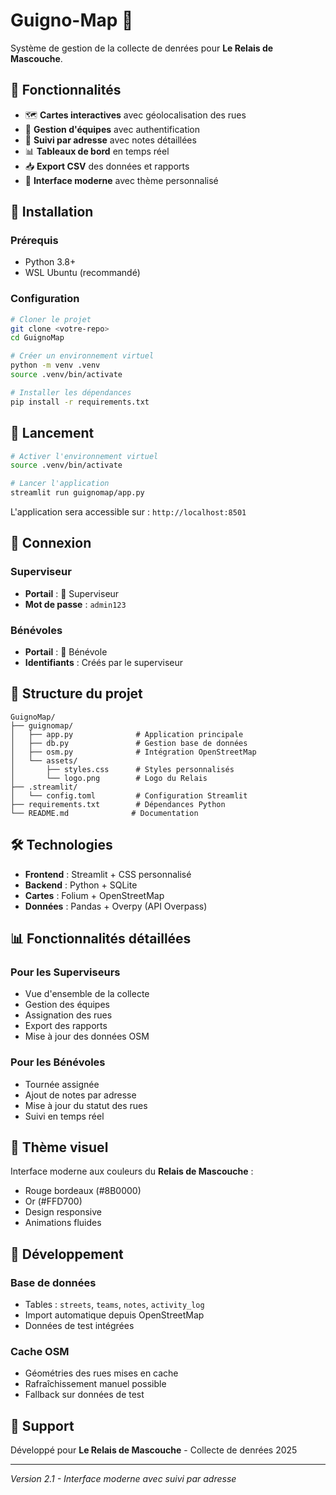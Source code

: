 # Guigno-Map 🎁

Système de gestion de la collecte de denrées pour **Le Relais de Mascouche**.

## 🌟 Fonctionnalités

- 🗺️ **Cartes interactives** avec géolocalisation des rues
- 👥 **Gestion d'équipes** avec authentification
- 📍 **Suivi par adresse** avec notes détaillées
- 📊 **Tableaux de bord** en temps réel
- 📥 **Export CSV** des données et rapports
- 🎨 **Interface moderne** avec thème personnalisé

## 🚀 Installation

### Prérequis
- Python 3.8+
- WSL Ubuntu (recommandé)

### Configuration
```bash
# Cloner le projet
git clone <votre-repo>
cd GuignoMap

# Créer un environnement virtuel
python -m venv .venv
source .venv/bin/activate

# Installer les dépendances
pip install -r requirements.txt
```

## 🎯 Lancement

```bash
# Activer l'environnement virtuel
source .venv/bin/activate

# Lancer l'application
streamlit run guignomap/app.py
```

L'application sera accessible sur : `http://localhost:8501`

## 🔐 Connexion

### Superviseur
- **Portail** : 🎯 Superviseur
- **Mot de passe** : `admin123`

### Bénévoles
- **Portail** : 👥 Bénévole
- **Identifiants** : Créés par le superviseur

## 📁 Structure du projet

```
GuignoMap/
├── guignomap/
│   ├── app.py              # Application principale
│   ├── db.py               # Gestion base de données
│   ├── osm.py              # Intégration OpenStreetMap
│   └── assets/
│       ├── styles.css      # Styles personnalisés
│       └── logo.png        # Logo du Relais
├── .streamlit/
│   └── config.toml         # Configuration Streamlit
├── requirements.txt        # Dépendances Python
└── README.md              # Documentation
```

## 🛠️ Technologies

- **Frontend** : Streamlit + CSS personnalisé
- **Backend** : Python + SQLite
- **Cartes** : Folium + OpenStreetMap
- **Données** : Pandas + Overpy (API Overpass)

## 📊 Fonctionnalités détaillées

### Pour les Superviseurs
- Vue d'ensemble de la collecte
- Gestion des équipes
- Assignation des rues
- Export des rapports
- Mise à jour des données OSM

### Pour les Bénévoles
- Tournée assignée
- Ajout de notes par adresse
- Mise à jour du statut des rues
- Suivi en temps réel

## 🎨 Thème visuel

Interface moderne aux couleurs du **Relais de Mascouche** :
- Rouge bordeaux (#8B0000)
- Or (#FFD700)
- Design responsive
- Animations fluides

## 🚧 Développement

### Base de données
- Tables : `streets`, `teams`, `notes`, `activity_log`
- Import automatique depuis OpenStreetMap
- Données de test intégrées

### Cache OSM
- Géométries des rues mises en cache
- Rafraîchissement manuel possible
- Fallback sur données de test

## 📝 Support

Développé pour **Le Relais de Mascouche** - Collecte de denrées 2025

---
*Version 2.1 - Interface moderne avec suivi par adresse*

